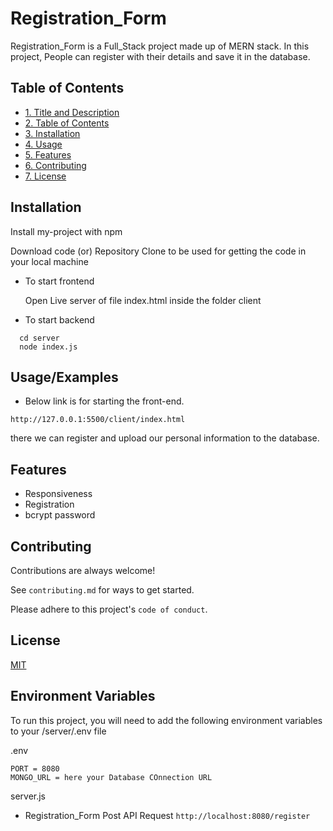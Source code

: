
# Registration_Form

Registration_Form is a Full_Stack project made up of MERN stack. In this project, People can register with their details and save it in the database.


## Table of Contents

- [1. Title and Description](#1-title-and-description)
- [2. Table of Contents](#2-table-of-contents)
- [3. Installation](#3-installation)
- [4. Usage](#4-usage)
- [5. Features](#5-features)
- [6. Contributing](#6-contributing)
- [7. License](#7-license)
## Installation

Install my-project with npm

Download code (or) Repository Clone to be used for getting the code in your local machine

- To start frontend

    Open Live server of file index.html inside the folder client

- To start backend

```
  cd server
  node index.js
```
    
## Usage/Examples

- Below link is for starting the front-end.
```
http://127.0.0.1:5500/client/index.html
```
 there we can register and upload our personal information to the database.



## Features

- Responsiveness
- Registration
- bcrypt password


## Contributing

Contributions are always welcome!

See `contributing.md` for ways to get started.

Please adhere to this project's `code of conduct`.


## License

[MIT](https://choosealicense.com/licenses/mit/)


## Environment Variables

To run this project, you will need to add the following environment variables to your /server/.env file

.env
```
PORT = 8080
MONGO_URL = here your Database COnnection URL
```

server.js
- Registration_Form Post API Request
`http://localhost:8080/register`

